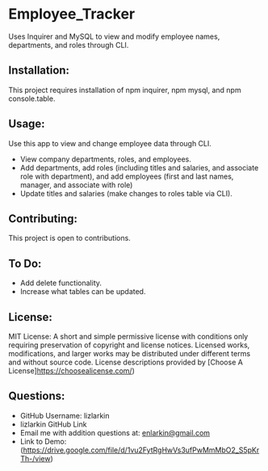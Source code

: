 # Employee_Tracker
Uses Inquirer and MySQL to view and modify employee names, departments, and roles through CLI. 

## Installation:
This project requires installation of npm inquirer, npm mysql, and npm console.table. 

## Usage:
Use this app to view and change employee data through CLI. 
* View company departments, roles, and employees.
* Add departments, add roles (including titles and salaries, and associate role with department), and add employees (first and last names, manager, and associate with role)
* Update titles and salaries (make changes to roles table via CLI). 

## Contributing:
This project is open to contributions.

## To Do:
* Add delete functionality.
* Increase what tables can be updated. 

## License:
MIT License: A short and simple permissive license with conditions only requiring preservation of copyright and license notices. Licensed works, modifications, and larger works may be distributed under different terms and without source code. License descriptions provided by [Choose A License]https://choosealicense.com/)

## Questions:
* GitHub Username: lizlarkin
* lizlarkin GitHub Link
* Email me with addition questions at: enlarkin@gmail.com
* Link to Demo: (https://drive.google.com/file/d/1vu2FytRgHwVs3ufPwMmMbO2_S5pKrTh-/view)
